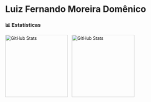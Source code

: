# Luiz Fernando Moreira Domênico

### 📊 Estatísticas

<p>
  <img 
    align="left" 
    alt="GitHub Stats" 
    height="200" 
    style="padding-right: 10px;" 
    src="![Anurag's GitHub stats](https://github-readme-stats.vercel.app/api?username=Lfdomenico&show_icons=true)" 
  />

<img 
      align="left" 
      alt="GitHub Stats" 
      height="200" 
      src="https://github-readme-stats.vercel.app/api/top-langs/?username=Lfdomenico&theme=tokyonight&layout=compact&custom_title=Tecnologias&langs_count=9" 
  />

</p>
